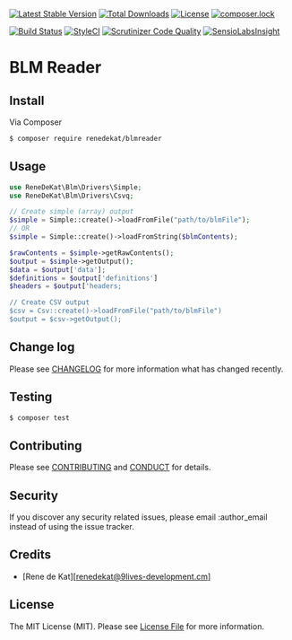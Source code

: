 [![Latest Stable Version](https://poser.pugx.org/renedekat/blmreader/v/stable)](https://packagist.org/packages/renedekat/blmreader)
[![Total Downloads](https://poser.pugx.org/renedekat/blmreader/downloads)](https://packagist.org/packages/renedekat/blmreader)
[![License](https://poser.pugx.org/renedekat/blmreader/license)](https://packagist.org/packages/renedekat/blmreader)
[![composer.lock](https://poser.pugx.org/renedekat/blmreader/composerlock)](https://packagist.org/packages/renedekat/blmreader)


[![Build Status](https://scrutinizer-ci.com/g/renedekat/blmreader/badges/build.png?b=master)](https://scrutinizer-ci.com/g/renedekat/blmreader/build-status/master)
[![StyleCI](https://styleci.io/repos/66577700/shield)](https://styleci.io/repos/66577700)
[![Scrutinizer Code Quality](https://scrutinizer-ci.com/g/renedekat/blmreader/badges/quality-score.png?b=master)](https://scrutinizer-ci.com/g/renedekat/blmreader/?branch=master)
[![SensioLabsInsight](https://insight.sensiolabs.com/projects/7450475c-831a-4e25-b43a-bd45a1302ded/mini.png)](https://insight.sensiolabs.com/projects/7450475c-831a-4e25-b43a-bd45a1302ded)

# BLM Reader



## Install

Via Composer

``` bash
$ composer require renedekat/blmreader
```

## Usage

``` php
use ReneDeKat\Blm\Drivers\Simple;
use ReneDeKat\Blm\Drivers\Csvq;

// Create simple (array) output
$simple = Simple::create()->loadFromFile("path/to/blmFile");
// OR
$simple = Simple::create()->loadFromString($blmContents);

$rawContents = $simple->getRawContents();
$output = $simple->getOutput();
$data = $output['data'];
$definitions = $output['definitions']
$headers = $output['headers;

// Create CSV output
$csv = Csv::create()->loadFromFile("path/to/blmFile")
$output = $csv->getOutput();

```

## Change log

Please see [CHANGELOG](CHANGELOG.md) for more information what has changed recently.

## Testing

``` bash
$ composer test
```

## Contributing

Please see [CONTRIBUTING](CONTRIBUTING.md) and [CONDUCT](CONDUCT.md) for details.

## Security

If you discover any security related issues, please email :author_email instead of using the issue tracker.

## Credits

- [Rene de Kat][renedekat@9lives-development.cm]

## License

The MIT License (MIT). Please see [License File](LICENSE.md) for more information.
